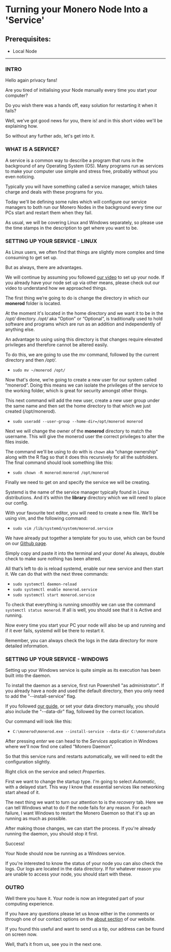 # Turning your Monero Node Into a 'Service'

## Prerequisites:

* Local Node

<hr/>

### INTRO

Hello again privacy fans!

Are you tired of initialising your Node manually every time you start your computer?

Do you wish there was a hands off, easy solution for restarting it when it fails?

Well, we've got good news for you, there is! and in this short video we'll be explaining how.

So without any further ado, let's get into it.


### WHAT IS A SERVICE?

A service is a common way to describe a program that runs in the background of any Operating System (OS). Many programs run as services to make your computer use simple and stress free, probably without you even noticing.

Typically you will have something called a service manager, which takes charge and deals with these programs for you. 

Today we'll be defining some rules which will configure our service managers to both run our Monero Nodes in the background every time our PCs start and restart them when they fail.

As usual, we will be covering Linux and Windows separately, so please use the time stamps in the description to get where you want to be.


### SETTING UP YOUR SERVICE - LINUX

As Linux users, we often find that things are slightly more complex and time consuming to get set up. 

But as always, there are advantages.

We will continue by assuming you followed [our video](https://www.yewtu.be/watch?v=XonyYxjjfcg) to set up your node. If you already have your node set up via other means, please check out our video to understand how we approached things.

The first thing we’re going to do is change the directory in which our **monerod** folder is located. 

At the moment it's located in the home directory and we want it to be in the */opt/* directory. */opt/* aka “Option” or “Optional”, is traditionally used to hold software and programs which are run as an addition and independently of anything else.

An advantage to using using this directory is that changes require elevated privileges and therefore cannot be altered easily.

To do this, we are going to use the *mv* command, followed by the current directory and then */opt/*.

* `sudo mv ~/monerod /opt/`

Now that's done, we’re going to create a new user for our system called “monerod”. Doing this means we can isolate the privileges of the service to  the working folder, which is great for security amongst other things.

This next command will add the new user, create a new user group under the same name and then set the home directory to that which we just created (/opt/monerod).

* `sudo useradd --user-group --home-dir=/opt/monerod monerod`

Next we will change the owner of the **monerod** directory to match the username. This will give the monerod user the correct privileges to alter the files inside.

The command we'll be using to do with is `chown` aka "change ownership" along with the R flag so that it does this recursively for all the subfolders. The final command should look something like this:

* `sudo chown -R monerod:monerod /opt/monerod`

Finally we need to get on and specify the service we will be creating.

Systemd is the name of the service manager typically found in Linux distributions. And it’s within the **library** directory which we will need to place our config.

With your favourite text editor, you will need to create a new file. We’ll be using vim, and the following command:

* `sudo vim /lib/systemd/system/monerod.service`


We have already put together a template for you to use, which can be found on our [Github page](https://raw.githubusercontent.com/moneroguides/0x02-turning-your-node-into-a-service/main/monerod.service-template).

Simply copy and paste it into the terminal and your done! As always, double check to make sure nothing has been altered.

All that’s left to do is reload systemd, enable our new service and then start it. We can do that with the next three commands:

* `sudo systemctl daemon-reload`
* `sudo systemctl enable monerod.service`
* `sudo systemctl start monerod.service`

To check that everything is running smoothly we can use the command `systemctl status monerod`. If all is well, you should see that it is Active and running.

Now every time you start your PC your node will also be up and running and if it ever fails, systemd will be there to restart it.

Remember, you can always check the logs in the data directory for more detailed information.

### SETTING UP YOUR SERVICE - WINDOWS

Setting up your Windows service is quite simple as its execution has been built into the daemon.

To install the daemon as a service, first run Powershell "as administrator". If you already have a node and used the default directory, then you only need to add the "--install-service" flag.

If you followed [our guide](https://www.yewtu.be/watch?v=XonyYxjjfcg), or set your data directory manually, you should also include the "--data-dir" flag, followed by the correct location.

Our command will look like this:

* `C:\monerod\monerod.exe --install-service --data-dir C:\monerod\data`

After pressing *enter* we can head to the *Services* application in Windows where we'll now find one called "Monero Daemon".

So that this service runs and restarts automatically, we will need to edit the configuration slightly.

Right click on the service and select *Properties*.

First we want to change the startup type. I'm going to select *Automatic*, with a delayed start. This way I know that essential services like networking start ahead of it.

The next thing we want to turn our attention to is the *recovery* tab. Here we can tell Windows what to do if the node fails for any reason. For each failure, I want Windows to restart the Monero Daemon so that it's up an running as much as possible.

After making those changes, we can start the process. If you're already running the daemon, you should stop it first.

Success! 

Your Node should now be running as a Windows service.

If you're interested to know the status of your node you can also check the logs. Our logs are located in the data directory. If for whatever reason you are unable to access your node, you should start with these.

### OUTRO

Well there you have it. Your node is now an integrated part of your computing experience.

If you have any questions please let us know either in the comments or through one of our contact options on the [about section](https://moneroguides.org/about/) of our website.

If you found this useful and want to send us a tip, our address can be found on screen now. 

Well, that’s it from us, see you in the next one.
